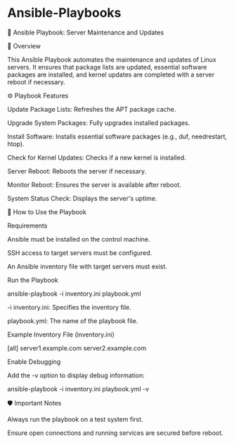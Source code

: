 # Ansible-Playbooks
📘 Ansible Playbook: Server Maintenance and Updates

📑 Overview

This Ansible Playbook automates the maintenance and updates of Linux servers. It ensures that package lists are updated, essential software packages are installed, and kernel updates are completed with a server reboot if necessary.

⚙️ Playbook Features

Update Package Lists: Refreshes the APT package cache.

Upgrade System Packages: Fully upgrades installed packages.

Install Software: Installs essential software packages (e.g., duf, needrestart, htop).

Check for Kernel Updates: Checks if a new kernel is installed.

Server Reboot: Reboots the server if necessary.

Monitor Reboot: Ensures the server is available after reboot.

System Status Check: Displays the server's uptime.

🚀 How to Use the Playbook

Requirements

Ansible must be installed on the control machine.

SSH access to target servers must be configured.

An Ansible inventory file with target servers must exist.

Run the Playbook

ansible-playbook -i inventory.ini playbook.yml

-i inventory.ini: Specifies the inventory file.

playbook.yml: The name of the playbook file.

Example Inventory File (inventory.ini)

[all]
server1.example.com
server2.example.com

Enable Debugging

Add the -v option to display debug information:

ansible-playbook -i inventory.ini playbook.yml -v

🛡️ Important Notes

Always run the playbook on a test system first.

Ensure open connections and running services are secured before reboot.
